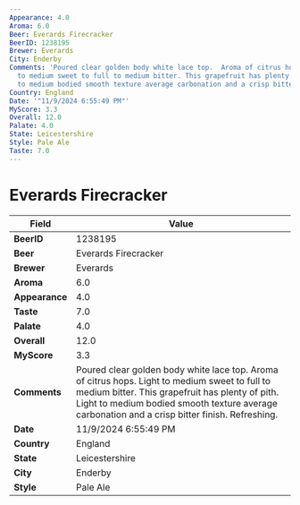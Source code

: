```yaml
---
Appearance: 4.0
Aroma: 6.0
Beer: Everards Firecracker
BeerID: 1238195
Brewer: Everards
City: Enderby
Comments: 'Poured clear golden body white lace top.  Aroma of citrus hops.  Light
  to medium sweet to full to medium bitter. This grapefruit has plenty of pith. Light
  to medium bodied smooth texture average carbonation and a crisp bitter finish.  Refreshing. '
Country: England
Date: '"11/9/2024 6:55:49 PM"'
MyScore: 3.3
Overall: 12.0
Palate: 4.0
State: Leicestershire
Style: Pale Ale
Taste: 7.0
---
```


# Everards Firecracker

| Field         | Value |
|---------------|-------|
| **BeerID** | 1238195 |
| **Beer** | Everards Firecracker |
| **Brewer** | Everards |
| **Aroma** | 6.0 |
| **Appearance** | 4.0 |
| **Taste** | 7.0 |
| **Palate** | 4.0 |
| **Overall** | 12.0 |
| **MyScore** | 3.3 |
| **Comments** | Poured clear golden body white lace top.  Aroma of citrus hops.  Light to medium sweet to full to medium bitter. This grapefruit has plenty of pith. Light to medium bodied smooth texture average carbonation and a crisp bitter finish.  Refreshing.  |
| **Date** | 11/9/2024 6:55:49 PM |
| **Country** | England |
| **State** | Leicestershire |
| **City** | Enderby |
| **Style** | Pale Ale |
